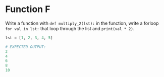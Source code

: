 # Function F
Write a function with `def multiply_2(lst):` in the function, write a forloop `for val in lst:` that loop through the list and `print(val * 2)`.
```python
lst = [1, 2, 3, 4, 5]

# EXPECTED OUTPUT:
2
4
6
8
10
```

